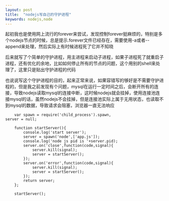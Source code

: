 ```yaml
---
layout: post
title:  "nodejs写自己的守护进程"
keywords: nodejs,node
---
```


起初我也是使用网上流行的forever来尝试，发现控制forever挺麻烦的，特别是多个nodejs节点的时候，总是提示.forever文件已经存在，需要使用-a或者--append来处理，然后实际上有时候进程死了它并不知晓  

后来就写了个简单的守护进程，用主进程来启动子进程，如果子进程死了就重启子进程，还有优化的余地，比如如何停止所有的节点的问题，这个用别的shell来处理了，这里只是贴出守护进程的代码  

也说说写这个守护进程的目的，起来正常来说，如果容错写的够好是不需要守护进程的，但是我之前发现有个问题，mysql在运行一定时间之后，会断开所有的连接，导致nodejs读取mysql的连接中断，这时候nodejs就会挂掉，使用连接池连接mysql的话，虽然nodejs不会挂掉，但是连接池实际上属于无用状态，也读取不到mysql的数据，导致请求会阻塞，浏览器一直无法响应  

		var spawn = require('child_process').spawn,
    server = null;

		function startServer(){
		    console.log('start server');
		    server = spawn('node',['app.js']);
		    console.log('node js pid is '+server.pid);
		    server.on('close',function(code,signal){
		        server.kill(signal);
		        server = startServer();
		    });
		    server.on('error',function(code,signal){
		        server.kill(signal);
		        server = startServer();
		    });
		    return server;
		};

		startServer();